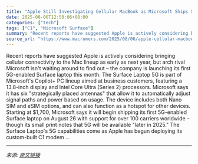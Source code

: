 ```yaml
---
title: "Apple Still Investigating Cellular MacBook as Microsoft Ships Surface 5G"
date: 2025-08-06T12:50:06+08:00
categories: ["tech"]
tags: ["C1", "Microsoft Surface"]
summary: "Recent reports have suggested Apple is actively considering bringing cellular connectivity to the Mac lineup as early as next year, but arch rival Microsoft isn't waiting around to find out – the comp"
source_url: "https://www.macrumors.com/2025/08/06/apple-cellular-macbook-microsoft-5g-surface/"
---
```


Recent reports have suggested Apple is actively considering bringing cellular connectivity to the Mac lineup as early as next year, but arch rival Microsoft isn't waiting around to find out – the company is launching its first 5G-enabled Surface laptop this month. The Surface Laptop 5G is part of Microsoft's Copilot+ PC lineup aimed at business customers, featuring a 13.8-inch display and Intel Core Ultra (Series 2) processors. Microsoft says it has six "strategically placed antennas" that allow it to automatically adjust signal paths and power based on usage. The device includes both Nano SIM and eSIM options, and can also function as a hotspot for other devices. Starting at &#36;1,700, Microsoft says it will begin shipping its first 5G-enabled Surface laptop on August 26 with support for over 100 carriers worldwide – though its small print notes that 5G will be available "later in 2025." The Surface Laptop's 5G capabilities come as Apple has begun deploying its custom-built C1 modem ...

---

*来源: [原文链接](https://www.macrumors.com/2025/08/06/apple-cellular-macbook-microsoft-5g-surface/)*
